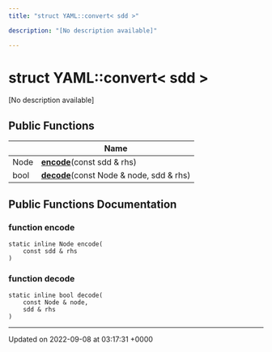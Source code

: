 ```yaml
---
title: "struct YAML::convert< sdd >"

description: "[No description available]"

---
```


# struct YAML::convert< sdd >



[No description available]

## Public Functions

|                | Name           |
| -------------- | -------------- |
| Node | **[encode](/documentation/code/classes/structyaml_1_1convert_3_01sdd_01_4/#function-encode)**(const sdd & rhs) |
| bool | **[decode](/documentation/code/classes/structyaml_1_1convert_3_01sdd_01_4/#function-decode)**(const Node & node, sdd & rhs) |

## Public Functions Documentation

### function encode

```
static inline Node encode(
    const sdd & rhs
)
```


### function decode

```
static inline bool decode(
    const Node & node,
    sdd & rhs
)
```


-------------------------------

Updated on 2022-09-08 at 03:17:31 +0000
